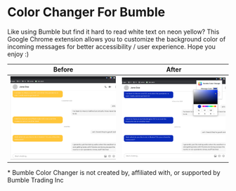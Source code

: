 # Color Changer For Bumble

Like using Bumble but find it hard to read white text on neon yellow? This Google Chrome extension allows you to customize the background color of incoming messages for better accessibility / user experience. Hope you enjoy :)

Before            |  After
:-------------------------:|:-------------------------:
<img src="images/before.png" width="400">  |  <img src="images/after.png" width="400">


\* Bumble Color Changer is not created by, affiliated with, or supported by Bumble Trading Inc
